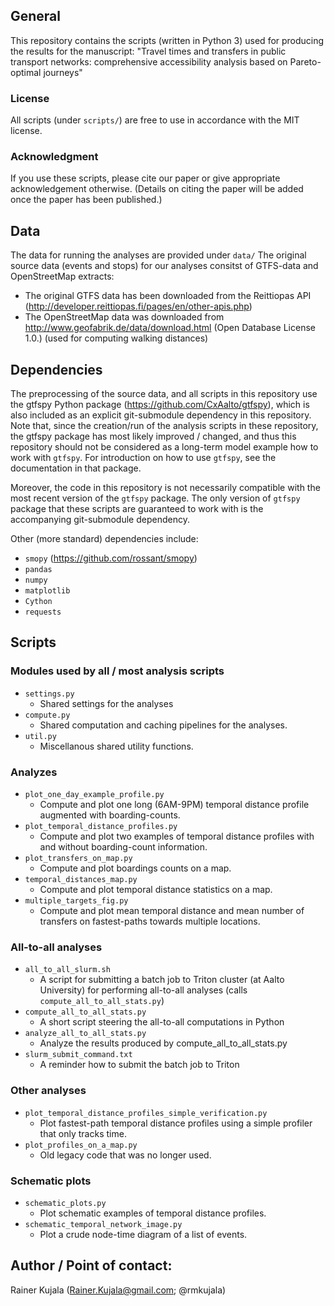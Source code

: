 ## General
This repository contains the scripts (written in Python 3) used for producing the results for the manuscript:
"Travel times and transfers in public transport networks:
comprehensive accessibility analysis based on Pareto-optimal journeys"

### License
All scripts (under `scripts/`) are free to use in accordance with the MIT license.

### Acknowledgment
If you use these scripts, please cite our paper or give appropriate acknowledgement otherwise.
(Details on citing the paper will be added once the paper has been published.)

## Data
The data for running the analyses are provided under `data/`
The original source data (events and stops) for our analyses consitst of GTFS-data and OpenStreetMap extracts:
- The original GTFS data has been downloaded from the Reittiopas API (http://developer.reittiopas.fi/pages/en/other-apis.php)
- The OpenStreetMap data was downloaded from http://www.geofabrik.de/data/download.html (Open Database License 1.0.)
    (used for computing walking distances)

## Dependencies
The preprocessing of the source data, and all scripts in this repository use the gtfspy Python package (https://github.com/CxAalto/gtfspy), which is also included as an explicit git-submodule dependency in this repository.
Note that, since the creation/run of the analysis scripts in these repository, the gtfspy package has most likely improved / changed, and thus this repository should not be considered as a long-term model example how to work with `gtfspy`.
For introduction on how to use `gtfspy`, see the documentation in that package.

Moreover, the code in this repository is not necessarily compatible with the most recent version of the `gtfspy` package.
The only version of `gtfspy` package that these scripts are guaranteed to work with is the accompanying git-submodule dependency.

Other (more standard) dependencies include:
- `smopy`  (https://github.com/rossant/smopy)
- `pandas`
- `numpy`
- `matplotlib`
- `Cython`
- `requests`

## Scripts

### Modules used by all / most analysis scripts
- `settings.py`
    - Shared settings for the analyses
- `compute.py`
    - Shared computation and caching pipelines for the analyses.
- `util.py`
    - Miscellanous shared utility functions.

### Analyzes
- `plot_one_day_example_profile.py`
    - Compute and plot one long (6AM-9PM) temporal distance profile augmented with boarding-counts.
- `plot_temporal_distance_profiles.py`
    - Compute and plot two examples of temporal distance profiles with and without boarding-count information.
- `plot_transfers_on_map.py`
    - Compute and plot boardings counts on a map.
- `temporal_distances_map.py`
    - Compute and plot temporal distance statistics on a map.
- `multiple_targets_fig.py`
    - Compute and plot mean temporal distance and mean number of transfers on fastest-paths towards multiple locations.

### All-to-all analyses
- `all_to_all_slurm.sh`
    - A script for submitting a batch job to Triton cluster (at Aalto University) for performing all-to-all analyses (calls `compute_all_to_all_stats.py`)
- `compute_all_to_all_stats.py`
    - A short script steering the all-to-all computations in Python
- `analyze_all_to_all_stats.py`
    - Analyze the results produced by compute_all_to_all_stats.py
- `slurm_submit_command.txt`
    - A reminder how to submit the batch job to Triton

### Other analyses
- `plot_temporal_distance_profiles_simple_verification.py`
    - Plot fastest-path temporal distance profiles using a simple profiler that only tracks time.
- `plot_profiles_on_a_map.py`
    - Old legacy code that was no longer used.

### Schematic plots
- `schematic_plots.py`
    - Plot schematic examples of temporal distance profiles.
- `schematic_temporal_network_image.py`
    - Plot a crude node-time diagram of a list of events.

## Author / Point of contact:
Rainer Kujala (Rainer.Kujala@gmail.com; @rmkujala)
